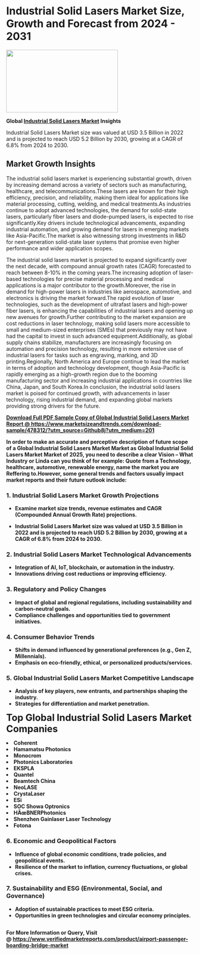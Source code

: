 <H1>Industrial Solid Lasers Market Size, Growth and Forecast from 2024 - 2031</H1><img class="aligncenter size-medium wp-image-584254" src="https://thirdeyenews.in/wp-content/uploads/2024/09/Global-Market-Research-300x168.jpeg" alt="" width="300" height="168" /><p><strong>Global&nbsp;<a href="https://www.marketsizeandtrends.com/download-sample/478312/?utm_source=Github8j?utm_medium=201">Industrial Solid Lasers Market</a> Insights</strong></p><p>Industrial Solid Lasers Market size was valued at USD 3.5 Billion in 2022 and is projected to reach USD 5.2 Billion by 2030, growing at a CAGR of 6.8% from 2024 to 2030.</p><p><h2>Market Growth Insights</h2> <p>The industrial solid lasers market is experiencing substantial growth, driven by increasing demand across a variety of sectors such as manufacturing, healthcare, and telecommunications.These lasers are known for their high efficiency, precision, and reliability, making them ideal for applications like material processing, cutting, welding, and medical treatments.As industries continue to adopt advanced technologies, the demand for solid-state lasers, particularly fiber lasers and diode-pumped lasers, is expected to rise significantly.Key drivers include technological advancements, expanding industrial automation, and growing demand for lasers in emerging markets like Asia-Pacific.The market is also witnessing strong investments in R&D for next-generation solid-state laser systems that promise even higher performance and wider application scopes.</p> <p><strong><a href="#"></a></strong></p> <p>The industrial solid lasers market is projected to expand significantly over the next decade, with compound annual growth rates (CAGR) forecasted to reach between 8-10% in the coming years.The increasing adoption of laser-based technologies for precise material processing and medical applications is a major contributor to the growth.Moreover, the rise in demand for high-power lasers in industries like aerospace, automotive, and electronics is driving the market forward.The rapid evolution of laser technologies, such as the development of ultrafast lasers and high-power fiber lasers, is enhancing the capabilities of industrial lasers and opening up new avenues for growth.Further contributing to the market expansion are cost reductions in laser technology, making solid lasers more accessible to small and medium-sized enterprises (SMEs) that previously may not have had the capital to invest in such advanced equipment.Additionally, as global supply chains stabilize, manufacturers are increasingly focusing on automation and precision technology, resulting in more extensive use of industrial lasers for tasks such as engraving, marking, and 3D printing.Regionally, North America and Europe continue to lead the market in terms of adoption and technology development, though Asia-Pacific is rapidly emerging as a high-growth region due to the booming manufacturing sector and increasing industrial applications in countries like China, Japan, and South Korea.In conclusion, the industrial solid lasers market is poised for continued growth, with advancements in laser technology, rising industrial demand, and expanding global markets providing strong drivers for the future.<strong><a href="#"></p><p><span class=""><strong>Download Full PDF Sample Copy of Global Industrial Solid Lasers Market Report</strong> @ <a href="https://www.marketsizeandtrends.com/download-sample/478312/?utm_source=Github8j?utm_medium=201" target="_blank">https://www.marketsizeandtrends.com/download-sample/478312/?utm_source=Github8j?utm_medium=201</a></span></p><p>In order to make an accurate and perceptive description of future scope of a Global&nbsp;Industrial Solid Lasers Market Market as Global&nbsp;Industrial Solid Lasers Market Market of 2025, you need to describe a clear Vision &ndash; What Industry or Linda can you think of for example: Quote from a Technology, healthcare, automotive, renewable energy, name the market you are Reffering to.However, some general trends and factors usually impact market reports and their future outlook include:</p><h3>1.&nbsp;<strong>Industrial Solid Lasers Market Growth Projections</strong></h3><ul><li>Examine market size trends, revenue estimates and CAGR (Compounded Annual Growth Rate) projections.</li><li><p>Industrial Solid Lasers Market size was valued at USD 3.5 Billion in 2022 and is projected to reach USD 5.2 Billion by 2030, growing at a CAGR of 6.8% from 2024 to 2030.</p></li></ul><h3>2.&nbsp;<strong>Industrial Solid Lasers Market Technological Advancements</strong></h3><ul><li>Integration of AI, IoT, blockchain, or automation in the industry.</li><li>Innovations driving cost reductions or improving efficiency.</li></ul><h3>3.&nbsp;<strong>Regulatory and Policy Changes</strong></h3><ul><li>Impact of global and regional regulations, including sustainability and carbon-neutral goals.</li><li>Compliance challenges and opportunities tied to government initiatives.</li></ul><h3>4.&nbsp;<strong>Consumer Behavior Trends</strong></h3><ul><li>Shifts in demand influenced by generational preferences (e.g., Gen Z, Millennials).</li><li>Emphasis on eco-friendly, ethical, or personalized products/services.</li></ul><h3>5.&nbsp;<strong>Global Industrial Solid Lasers Market Competitive Landscape</strong></h3><ul><li>Analysis of key players, new entrants, and partnerships shaping the industry.</li><li>Strategies for differentiation and market penetration.</li></ul><p data-pm-slice="1 1 []"><span style="color: inherit; font-family: inherit; font-size: 25px;">Top Global Industrial Solid Lasers Market Companies</span></p><div class="" data-test-id=""><p><li>Coherent</li><li> Hamamatsu Photonics</li><li> Monocrom</li><li> Photonics Laboratories</li><li> EKSPLA</li><li> Quantel</li><li> Beamtech China</li><li> NeoLASE</li><li> CrystaLaser</li><li> ESi</li><li> SOC Showa Optronics</li><li> HÃœBNERPhotonics</li><li> Shenzhen Gainlaser Laser Technology</li><li> Fotona</li></p></div><h3>6.&nbsp;<strong>Economic and Geopolitical Factors</strong></h3><ul><li>Influence of global economic conditions, trade policies, and geopolitical events.</li><li>Resilience of the market to inflation, currency fluctuations, or global crises.</li></ul><h3>7.&nbsp;<strong>Sustainability and ESG (Environmental, Social, and Governance)</strong></h3><ul><li>Adoption of sustainable practices to meet ESG criteria.</li><li>Opportunities in green technologies and circular economy principles.</li></ul><h2><strong style="font-size: 14px;">For More Information or Query, Visit @&nbsp;</strong><a style="background-color: #ffffff; font-size: 14px;" href="https://www.marketsizeandtrends.com/report/industrial-solid-lasers-market/" target="_blank">https://www.verifiedmarketreports.com/product/airport-passenger-boarding-bridge-market</a></h2>